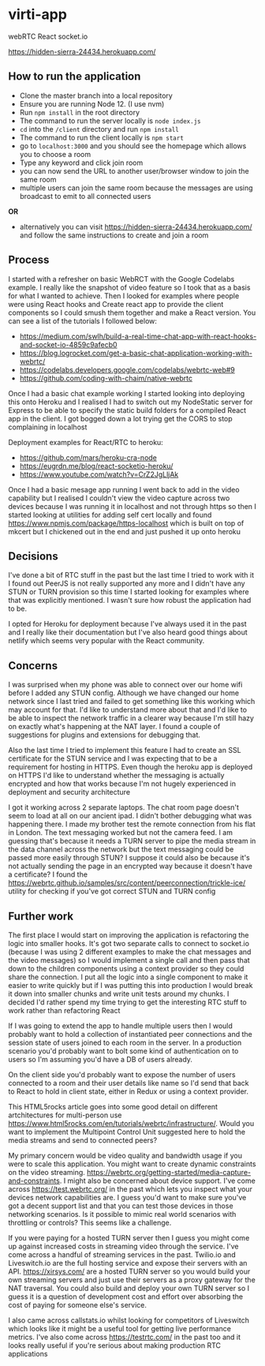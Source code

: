 # virti-app
webRTC React socket.io

https://hidden-sierra-24434.herokuapp.com/

## How to run the application
- Clone the master branch into a local repository
- Ensure you are running Node 12. (I use nvm) 
- Run `npm install` in the root directory
- The command to run the server locally is `node index.js`
- `cd` into the `/client` directory and run `npm install`
- The command to run the client locally is `npm start`
- go to `localhost:3000` and you should see the homepage which allows you to choose a room
- Type any keyword and click join room
- you can now send the URL to another user/browser window to join the same room
- multiple users can join the same room because the messages are using broadcast to emit to all connected users

**OR**
- alternatively you can visit https://hidden-sierra-24434.herokuapp.com/ and follow the same instructions to create and join a room

 
## Process

I started with a refresher on basic WebRCT with the Google Codelabs example. I really like the snapshot of video feature so I took that as a basis for what I wanted to achieve. Then I looked for examples where people were using React hooks and Create react app to provide the client components so I could smush them together and make a React version. You can see a list of the tutorials I followed below:

- https://medium.com/swlh/build-a-real-time-chat-app-with-react-hooks-and-socket-io-4859c9afecb0
- https://blog.logrocket.com/get-a-basic-chat-application-working-with-webrtc/
- https://codelabs.developers.google.com/codelabs/webrtc-web#9
- https://github.com/coding-with-chaim/native-webrtc

Once I had a basic chat example working I started looking into deploying this onto Heroku and I realised I had to switch out my NodeStatic server for Express to be able to specify the static build folders for a compiled React app in the client. I got bogged down a lot trying get the CORS to stop complaining in localhost

Deployment examples for React/RTC to heroku:
- https://github.com/mars/heroku-cra-node
- https://eugrdn.me/blog/react-socketio-heroku/
- https://www.youtube.com/watch?v=CrZ2JgLljAk

Once I had a basic mesage app running I went back to add in the video capability but I realised I couldn't view the video capture across two devices because I was running it in localhost and not through https so then I started looking at utilities for adding self cert locally and found https://www.npmjs.com/package/https-localhost which is built on top of mkcert but I chickened out in the end and just pushed it up onto heroku

## Decisions
I've done a bit of RTC stuff in the past but the last time I tried to work with it I found out PeerJS is not really supported any more and I didn't have any STUN or TURN provision so this time I started looking for examples where that was explicitly mentioned. I wasn't sure how robust the application had to be. 

I opted for Heroku for deployment because I've always used it in the past and I really like their documentation but I've also heard good things about netlify which seems very popular with the React community. 

## Concerns
I was surprised when my phone was able to connect over our home wifi before I added any STUN config. Although we have changed our home network since I last tried and failed to get something like this working which may account for that. I'd like to understand more about that and I'd like to be able to inspect the network traffic in a clearer way because I'm still hazy on exactly what's happening at the NAT layer. I found a couple of suggestions for plugins and extensions for debugging that.

Also the last time I tried to implement this feature I had to create an SSL certificate for the STUN service and I was expecting that to be a requirement for hosting in HTTPS. Even though the heroku app is deployed on HTTPS I'd like to understand whether the messaging is actually encrypted and how that works because I'm not hugely experienced in deployment and security architecture

I got it working across 2 separate laptops. The chat room page doesn't seem to load at all on our ancient ipad. I didn't bother debugging what was happening there. I made my brother test the remote connection from his flat in London. The text messaging worked but not the camera feed. I am guessing that's because it needs a TURN server to pipe the media stream in the data channel across the network but the text messaging could be passed more easily through STUN? I suppose it could also be because it's not actually sending the page in an encrypted way because it doesn't have a certificate? I found the https://webrtc.github.io/samples/src/content/peerconnection/trickle-ice/ utility for checking if you've got correct STUN and TURN config

##  Further work
The first place I would start on improving the application is refactoring the logic into smaller hooks. It's got two separate calls to connect to socket.io (because I was using 2 different examples to make the chat messages and the video messages) so I would implement a single call and then pass that down to the children components using a context provider so they could share the connection. I put all the logic into a single component to make it easier to write quickly but if I was putting this into production I would break it down into smaller chunks and write unit tests around my chunks. I decided I'd rather spend my time trying to get the interesting RTC stuff to work rather than refactoring React

If I was going to extend the app to handle multiple users then I would probably want to hold a collection of instantiated peer connections and the session state of users joined to each room in the server. In a production scenario you'd probably want to bolt some kind of authentication on to users so I'm assuming you'd have a DB of users already.

On the client side you'd probably want to expose the number of users connected to a room and their user details like name so I'd send that back to React to hold in client state, either in Redux or using a context provider.

This HTML5rocks article goes into some good detail on different artchitectures for multi-person use https://www.html5rocks.com/en/tutorials/webrtc/infrastructure/. Would you want to implement the Multipoint Control Unit suggested here to hold the media streams and send to connected peers?

My primary concern would be video quality and bandwidth usage if you were to scale this application. You might want to create dynamic constraints on the video streaming. https://webrtc.org/getting-started/media-capture-and-constraints. I might also be concerned about device support. I've come across https://test.webrtc.org/ in the past which lets you inspect what your devices network capabilities are. I guess you'd want to make sure you've got a decent support list and that you can test those devices in those networking scenarios. Is it possible to mimic real world scenarios with throttling or controls? This seems like a challenge. 

If you were paying for a hosted TURN server then I guess you might come up against increased costs in streaming video through the service. I've come across a handful of streaming services in the past. Twilio.io and Liveswitch.io are the full hosting service and expose their servers with an API. https://xirsys.com/ are a hosted TURN server so you would build your own streaming servers and just use their servers as a proxy gateway for the NAT traversal. You could also build and deploy your own TURN server so I guess it is a question of development cost and effort over absorbing the cost of paying for someone else's service. 

I also came across callstats.io whilst looking for competitors of Liveswitch which looks like it might be a useful tool for getting live performance metrics. I've also come across https://testrtc.com/ in the past too and it looks really useful if you're serious about making production RTC applications
